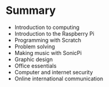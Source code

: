 # Summary

* Introduction to computing
* Introduction to the Raspberry Pi
* Programming with Scratch
* Problem solving
* Making music with SonicPi
* Graphic design
* Office essentials
* Computer and internet security
* Online international communication
